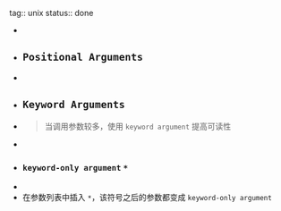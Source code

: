tag:: unix
status:: done

-
- ## `Positional Arguments`
-
- ## `Keyword Arguments`
- > 当调用参数较多，使用 `keyword argument` 提高可读性
-
- ### `keyword-only argument` `*`
-
- 在参数列表中插入 `*`，该符号之后的参数都变成 `keyword-only argument`